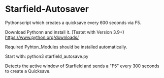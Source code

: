# Starfield-Autosaver
Pythonscript which creates a quicksave every 600 seconds via F5.

Download Pythonn and install it. (Testet with Version 3.9+)
https://www.python.org/downloads/

Required Pyhton_Modules should be installed automatically.

Start with:
python3 starfield_autosave.py

Detects the active window of Starfield and sends a "F5" every 300 seconds to create a Quicksave.
